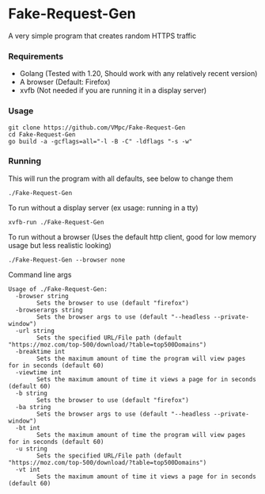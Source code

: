 # Fake-Request-Gen
A very simple program that creates random HTTPS traffic

### Requirements
- Golang (Tested with 1.20, Should work with any relatively recent version)
- A browser (Default: Firefox)
- xvfb (Not needed if you are running it in a display server)

### Usage
```
git clone https://github.com/VMpc/Fake-Request-Gen
cd Fake-Request-Gen
go build -a -gcflags=all="-l -B -C" -ldflags "-s -w"
```

### Running
This will run the program with all defaults, see below to change them 
```
./Fake-Request-Gen
```
To run without a display server (ex usage: running in a tty)
```
xvfb-run ./Fake-Request-Gen 
```
To run without a browser (Uses the default http client, good for low memory usage but less realistic looking)
```
./Fake-Request-Gen --browser none
```

Command line args
```
Usage of ./Fake-Request-Gen:
  -browser string
        Sets the browser to use (default "firefox")
  -browserargs string
        Sets the browser args to use (default "--headless --private-window")
  -url string
        Sets the specified URL/File path (default "https://moz.com/top-500/download/?table=top500Domains")
  -breaktime int
        Sets the maximum amount of time the program will view pages for in seconds (default 60)
  -viewtime int
        Sets the maximum amount of time it views a page for in seconds (default 60)
  -b string
        Sets the browser to use (default "firefox")
  -ba string
        Sets the browser args to use (default "--headless --private-window")
  -bt int
        Sets the maximum amount of time the program will view pages for in seconds (default 60)
  -u string
        Sets the specified URL/File path (default "https://moz.com/top-500/download/?table=top500Domains")
  -vt int
        Sets the maximum amount of time it views a page for in seconds (default 60)
```
